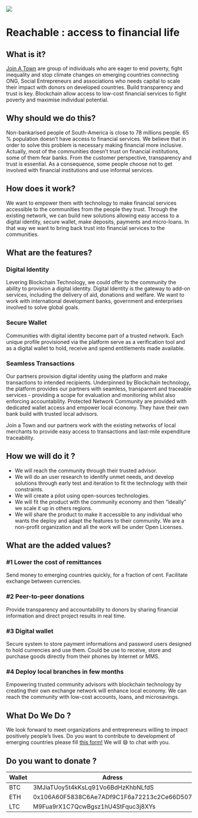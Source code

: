 ![](https://scontent-cdg2-1.xx.fbcdn.net/v/t1.0-9/28377455_399195513858304_3539942260501272730_n.jpg?_nc_cat=0&oh=dfe39120237179f6dfa8d396984cbd0e&oe=5B9A0B1E)

# Reachable : access to financial life

## What is it?
[Join A Town](http://joinatown.org/) are group of individuals who are eager to end poverty, fight inequality and stop climate changes on emerging countries connecting ONG, Social Entrepreneurs and associations who needs capital to scale their impact with donors on developed countries. Build transparency and trust is key. Blockchain allow access to low-cost financial services to fight poverty and maximise individual potential.

## Why should we do this?
Non-bankarised people of South-America is close to 78 millions people. 65 % population doesn’t have access to financial services. We believe that in order to solve this problem is necessary making financial more inclusive. Actually, most of the communities doesn’t trust on financial institutions, some of them fear banks. From the customer perspective, transparency and trust is essential. As a consequence, some people choose not to get involved with financial institutions and use informal services.

## How does it work?
We want to empower them with technology to make financial services accessible to the communities from the people they trust. Through the existing network, we can build new solutions allowing easy access to a digital identity, secure wallet, make deposits, payments and micro-loans. In that way we want to bring back trust into financial services to the communities.

## What are the features?

### Digital Identity 
Levering Blockchain Technology, we could offer to the community the ability to provision a digital identity.
Digital Identity is the gateway to add-on services, including the delivery of aid, donations and welfare. We want to work with international development banks, government and enterprises involved to solve global goals.

### Secure Wallet
Communities with digital identity become part of a trusted network. Each unique profile provisioned via the platform serve as a verification tool and as a digital wallet to hold, receive and spend entitlements made available. 

### Seamless Transactions
Our partners provision digital identity using the platform and make transactions to intended recipients. Underpinned by Blockchain technology, the platform provides our partners with seamless, transparent and traceable services - providing a scope for evaluation and monitoring whilst also enforcing accountability.
Protected Network
Community are provided with dedicated wallet access and empower local economy. They have their own bank build with trusted local advisors. 

Join a Town and our partners work with the existing networks of local merchants to provide easy access to transactions and last-mile expenditure traceability.

## How we will do it ?

* We will reach the community through their trusted advisor. 
* We will do an user research to identify unmet needs, and develop solutions through early test and iteration to fit the technology with their constraints. 
* We will create a pilot using open-sources technologies. 
* We will fit the product with the community economy and then “ideally” we scale it up in others regions. 
* We will share the product to make it accessible to any individual who wants the deploy and adapt the features to their community.  We are a non-profit organization and all the work will be under Open Licenses.

## What are the added values?

### #1 Lower the cost of remittances
Send money to emerging countries quickly, for a fraction of cent. Facilitate exchange between currencies. 

### #2 Peer-to-peer donations
Provide transparency and accountability to donors by sharing financial information and direct project results in real time.

### #3 Digital wallet
Secure system to store payment informations and password users designed to hold currencies and use them. Could be use to receive, store and purchase goods directly from their phones by Internet or MMS. 

### #4 Deploy local branches in few months
Empowering trusted community advisors with blockchain technology by creating their own exchange network will enhance local economy. We can reach the community with low-cost accounts, loans, and microsavings.

## What Do We Do ? 

We look forward to meet organizations and entrepreneurs willing to impact positively people’s lives. Do you want to contribute to development of emerging countries please fill [this form!](https://goo.gl/forms/3lUhXy5RgswhwpUc2) We will :smile: to chat with you.  

## Do you want to donate ? 
Wallet | Adress
------------ | -------------
BTC | 3MJiaTUoy5t4kKsLq91Vo6BdHzKhbNLfdS
ETH | 0x106A60F5838C6Ae7ADf9C1F6a72213c2Ce66D507
LTC | M9Fua9rX1C7QcwBgsz1hU4StFquc3j8XYs




